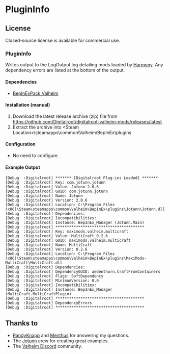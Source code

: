 # PluginInfo

## License
Closed-source license is available for commercial use.

### PluginInfo
Writes output to the LogOutput.log detailing mods loaded by <a href="https://harmony.pardeike.net/"  target="_blank">Harmony</a>. 
Any dependency errors are listed at the bottom of the output.

#### Dependencies
- <a href="https://valheim.thunderstore.io/package/denikson/BepInExPack_Valheim/"  target="_blank">BepInExPack Valheim</a>

#### Installation (manual)
1. Download the latest release archive (zip) file from https://github.com/Digitalroot/digitalroot-valheim-mods/releases/latest
1. Extract the archive into &lt;Steam Location&gt;\steamapps\common\Valheim\BepInEx\plugins

#### Configuration 
- No need to configure.

#### Example Output
```
[Debug  :Digitalroot] ******* [Digitalroot Plug-ins Loaded] *******
[Debug  :Digitalroot] Key: com.jotunn.jotunn
[Debug  :Digitalroot] Value: Jotunn 2.0.6
[Debug  :Digitalroot] GUID: com.jotunn.jotunn
[Debug  :Digitalroot] Name: Jotunn
[Debug  :Digitalroot] Version: 2.0.6
[Debug  :Digitalroot] Location: C:\Program Files (x86)\Steam\steamapps\common\Valheim\BepInEx\plugins\Jotunn\Jotunn.dll
[Debug  :Digitalroot] Dependencies:
[Debug  :Digitalroot] Incompatibilities:
[Debug  :Digitalroot] Instance: BepInEx_Manager (Jotunn.Main)
[Debug  :Digitalroot] ***************************************
[Debug  :Digitalroot] Key: maximods.valheim.multicraft
[Debug  :Digitalroot] Value: MultiCraft 0.2.6
[Debug  :Digitalroot] GUID: maximods.valheim.multicraft
[Debug  :Digitalroot] Name: MultiCraft
[Debug  :Digitalroot] Version: 0.2.6
[Debug  :Digitalroot] Location: C:\Program Files (x86)\Steam\steamapps\common\Valheim\BepInEx\plugins\MaxiMods-MultiCraft\MultiCraft.dll
[Debug  :Digitalroot] Dependencies:
[Debug  :Digitalroot] DependencyGUID: aedenthorn.CraftFromContainers
[Debug  :Digitalroot] Flags: SoftDependency
[Debug  :Digitalroot] MinimumVersion: 0.0
[Debug  :Digitalroot] Incompatibilities:
[Debug  :Digitalroot] Instance: BepInEx_Manager (MultiCraft.MultiCraftPlugin)
[Debug  :Digitalroot] ***************************************
[Debug  :Digitalroot] DependencyErrors
[Debug  :Digitalroot] ***************************************
```

## Thanks to 
- <a href="https://github.com/RandyKnapp" target="_blank">RandyKnapp</a> and <a href="https://github.com/Menthus123" target="_blank">Menthus</a> for answering my questions.
- The <a href="https://github.com/Valheim-Modding/Jotunn" target="_blank">Jotunn</a> crew for creating great examples.
- The <a href="https://discord.gg/GUEBuCuAMz" target="_blank">Valheim Discord</a> community. 
